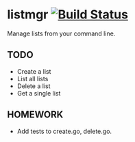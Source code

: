 # listmgr [![Build Status](https://travis-ci.org/lukesjones/listmgr.svg?branch=master)](https://travis-ci.org/lukesjones/listmgr)
Manage lists from your command line.

## TODO

- Create a list
- List all lists
- Delete a list
- Get a single list

## HOMEWORK

- Add tests to create.go, delete.go.
